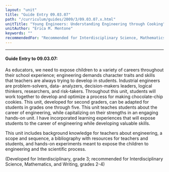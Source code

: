 ```yaml
---
layout: "unit"
title: "Guide Entry 09.03.07"
path: "/curriculum/guides/2009/3/09.03.07.x.html"
unitTitle: "Young Engineers: Understanding Engineering through Cooking"
unitAuthor: "Erica M. Mentone"
keywords: ""
recommendedFor: "Recommended for Interdisciplinary Science, Mathematics, and Writing, grades 2-4"
---
```

<body>
<hr/>
<h4>
Guide Entry to 09.03.07:
</h4>
<p>As educators, we need to expose children to a variety of careers throughout their school experience; engineering demands character traits and skills that teachers are always trying to develop in students. Industrial engineers are problem-solvers, data- analyzers, decision-makers leaders, logical thinkers, researchers, and risk-takers. Throughout this unit, students will work together to develop and optimize a process for making chocolate-chip cookies. This unit, developed for second graders, can be adapted for students in grades one through five. This unit teaches students about the career of engineering, while capitalizing on their strengths in an engaging hands-on unit. I have incorporated learning experiences that will expose students to the career of engineering while developing valuable skills.</p>
<p>
This unit includes background knowledge for teachers about engineering, a scope and sequence, a bibliography with resources for teachers and students, and hands-on experiments meant to expose the children to engineering and the scientific process.
</p>
<p>
(Developed for Interdisciplinary, grade 3; recommended for Interdisciplinary Science, Mathematics, and Writing, grades 2-4)
</p>
</body>
